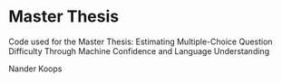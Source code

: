 # Master Thesis
Code used for the Master Thesis: Estimating Multiple-Choice Question Difficulty Through Machine Confidence and Language Understanding

Nander Koops
